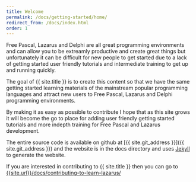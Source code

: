 ```yaml
---
title: Welcome
permalink: /docs/getting-started/home/
redirect_from: /docs/index.html
order: 1
---
```

Free Pascal, Lazarus and Delphi are all great programming environments and can allow you to be extreamly productive and create great things but unfortunately it can be difficult for new people to get started due to a lack of getting started user friendly tutorials and intermediate training to get up and running quickly.

The goal of {{ site.title }} is to create this content so that we have the same getting started learning materials of the mainstream popular programming languages and attract new users to Free Pascal, Lazarus and Delphi programming environments.

By making it as easy as possible to contribute I hope that as this site grows it will become the go to place for adding user friendly getting started tutorials and more indepth training for Free Pascal and Lazarus development.

The entire source code is available on github at [{{ site.git_address }}]({{ site.git_address }}) and the website is in the docs directory and uses [Jekyll](https://jekyllrb.com/) to generate the website.

If you are interested in contributing to {{ site.title }} then you can go to [{{site.url}}/docs/contributing-to-learn-lazarus/]({{site.url}}/docs/contributing-to-learn-lazarus/)
